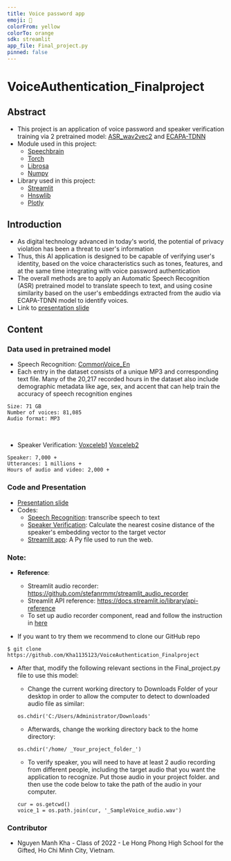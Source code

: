 ```yaml
---
title: Voice password app
emoji: 🤗
colorFrom: yellow
colorTo: orange
sdk: streamlit
app_file: Final_project.py
pinned: false
---
```


# VoiceAuthentication_Finalproject

## Abstract

- This project is an application of voice password and speaker verification training via 2 pretrained model: [ASR_wav2vec2](https://huggingface.co/speechbrain/asr-wav2vec2-commonvoice-en) and [ECAPA-TDNN](https://huggingface.co/speechbrain/spkrec-ecapa-voxceleb)
- Module used in this project: 
	- [Speechbrain](https://speechbrain.github.io/)
	- [Torch](https://pytorch.org/)
	- [Librosa](https://librosa.org/)
	- [Numpy](https://numpy.org/)
- Library used in this project:
    - [Streamlit](https://streamlit.io/)
    - [Hnswlib](https://github.com/nmslib/hnswlib)
    - [Plotly](https://plotly.com/python/)


## Introduction
- As digital technology advanced in today's world, the potential of privacy violation has been a threat to user's information
- Thus, this AI application is designed to be capable of verifying user's identity, based on the voice characteristics such as tones, features, and at the same time integrating with voice password authentication
- The overall methods are to apply an Automatic Speech Recognition (ASR) pretrained model to translate speech to text, and using cosine similarity based on the user's embeddings extracted from the audio via ECAPA-TDNN model to identify voices. 
- Link to [presentation slide](https://hackmd.io/@Kha/ry3VnpVK9#/)
## Content
### Data used in pretrained model
- Speech Recognition: [CommonVoice_En](https://commonvoice.mozilla.org/en/datasets)
- Each entry in the dataset consists of a unique MP3 and corresponding text file. Many of the 20,217 recorded hours in the dataset also include demographic metadata like age, sex, and accent that can help train the accuracy of speech recognition engines

```
Size: 71 GB
Number of voices: 81,085
Audio format: MP3
```
<br>

- Speaker Verification: [Voxceleb1](https://www.robots.ox.ac.uk/~vgg/data/voxceleb/vox1.html) [Voxceleb2](https://www.robots.ox.ac.uk/~vgg/data/voxceleb/vox2.html)

```
Speaker: 7,000 +
Utterances: 1 millions +
Hours of audio and video: 2,000 +
```

### Code and Presentation
- [Presentation slide](https://hackmd.io/@Kha/ry3VnpVK9#/)
- Codes: 
	- [Speech Recognition](https://github.com/Kha1135123/Final-Project/blob/main/create_user_features.py): transcribe speech to text
	- [Speaker Verification](https://github.com/Kha1135123/Final-Project/blob/main/create_recsys.py): Calculate the nearest cosine distance of the speaker's embedding vector to the target vector
	- [Streamlit app](https://github.com/Kha1135123/FoodRecommenderSystem_FinalProject/blob/main/FinalProject.ipynb): A Py file used to run the web.
	
### Note: 
- **Reference**:

     - Streamlit audio recorder: https://github.com/stefanrmmr/streamlit_audio_recorder 
     - Streamlit API reference: https://docs.streamlit.io/library/api-reference
     - To set up audio recorder component, read and follow the instruction in [here](https://github.com/stefanrmmr/streamlit_audio_recorder#readme)  
- If you want to try them we recommend to clone our GitHub repo
```
$ git clone https://github.com/Kha1135123/VoiceAuthentication_Finalproject
```       
- After that, modify the following relevant sections in the Final_project.py file to use this model:

    - Change the current working directory to Downloads Folder of your desktop in order to allow the computer to detect to downloaded audio file as similar:
    ```
    os.chdir('C:/Users/Administrator/Downloads'
    ```
    - Afterwards, change the working directory back to the home directory:
    ```
    os.chdir('/home/ _Your_project_folder_')
    ```    
    - To verify speaker, you will need to have at least 2 audio recording from different people, including the target audio that you want the application to recognize. Put those audio in your project folder. and then use the code below to take the path of the audio in your computer.
    ```
    cur = os.getcwd()
    voice_1 = os.path.join(cur, '_SampleVoice_audio.wav')
    ```
### Contributor
- Nguyen Manh Kha - Class of 2022 - Le Hong Phong High School for the Gifted,
  Ho Chi Minh City, Vietnam.

